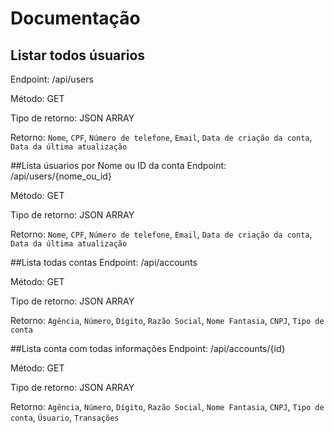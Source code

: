 # Documentação


## Listar todos úsuarios
Endpoint: /api/users

Método: GET

Tipo de retorno: JSON ARRAY

Retorno: `Nome`, `CPF`, `Número de telefone`, `Email`, `Data de criação da conta`, `Data da última atualização`


##Lista úsuarios por Nome ou ID da conta
Endpoint: /api/users/{nome_ou_id}

Método: GET

Tipo de retorno: JSON ARRAY

Retorno: `Nome`, `CPF`, `Número de telefone`, `Email`, `Data de criação da conta`, `Data da última atualização`


##Lista todas contas
Endpoint: /api/accounts

Método: GET

Tipo de retorno: JSON ARRAY

Retorno: `Agência`, `Número`, `Dígito`, `Razão Social`, `Nome Fantasia`, `CNPJ`, `Tipo de conta`


##Lista conta com todas informações
Endpoint: /api/accounts/{id}

Método: GET

Tipo de retorno: JSON ARRAY

Retorno: `Agência`, `Número`, `Dígito`, `Razão Social`, `Nome Fantasia`, `CNPJ`, `Tipo de conta`, `Úsuario`, `Transações`
